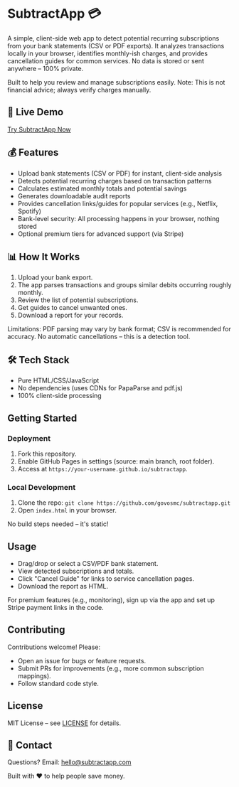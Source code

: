 # SubtractApp 💳

A simple, client-side web app to detect potential recurring subscriptions from your bank statements (CSV or PDF exports). It analyzes transactions locally in your browser, identifies monthly-ish charges, and provides cancellation guides for common services. No data is stored or sent anywhere – 100% private.

Built to help you review and manage subscriptions easily. Note: This is not financial advice; always verify charges manually.

## 🚀 Live Demo

[Try SubtractApp Now](https://govosmc.github.io/subtractapp)

## 💰 Features

- Upload bank statements (CSV or PDF) for instant, client-side analysis
- Detects potential recurring charges based on transaction patterns
- Calculates estimated monthly totals and potential savings
- Generates downloadable audit reports
- Provides cancellation links/guides for popular services (e.g., Netflix, Spotify)
- Bank-level security: All processing happens in your browser, nothing stored
- Optional premium tiers for advanced support (via Stripe)

## 📊 How It Works

1. Upload your bank export.
2. The app parses transactions and groups similar debits occurring roughly monthly.
3. Review the list of potential subscriptions.
4. Get guides to cancel unwanted ones.
5. Download a report for your records.

Limitations: PDF parsing may vary by bank format; CSV is recommended for accuracy. No automatic cancellations – this is a detection tool.

## 🛠 Tech Stack

- Pure HTML/CSS/JavaScript
- No dependencies (uses CDNs for PapaParse and pdf.js)
- 100% client-side processing

## Getting Started

### Deployment
1. Fork this repository.
2. Enable GitHub Pages in settings (source: main branch, root folder).
3. Access at `https://your-username.github.io/subtractapp`.

### Local Development
1. Clone the repo: `git clone https://github.com/govosmc/subtractapp.git`
2. Open `index.html` in your browser.

No build steps needed – it's static!

## Usage

- Drag/drop or select a CSV/PDF bank statement.
- View detected subscriptions and totals.
- Click "Cancel Guide" for links to service cancellation pages.
- Download the report as HTML.

For premium features (e.g., monitoring), sign up via the app and set up Stripe payment links in the code.

## Contributing

Contributions welcome! Please:
- Open an issue for bugs or feature requests.
- Submit PRs for improvements (e.g., more common subscription mappings).
- Follow standard code style.

## License

MIT License – see [LICENSE](LICENSE) for details.

## 📧 Contact

Questions? Email: hello@subtractapp.com

Built with ❤️ to help people save money.
